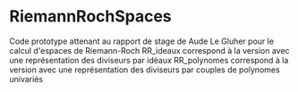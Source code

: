 # RiemannRochSpaces
Code prototype attenant au rapport de stage de Aude Le Gluher pour le calcul d'espaces de Riemann-Roch
RR_ideaux correspond à la version avec une représentation des diviseurs par idéaux
RR_polynomes correspond à la version avec une représentation des diviseurs par couples de polynomes univariés
